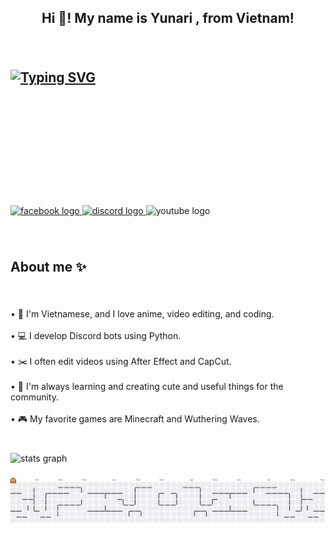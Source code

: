 <h2 align="center">Hi 👋! My name is Yunari , from  Vietnam!</h2>

###

<br clear="both">

<img align="left" height="200" src=""  />

###

<h2 align="left"><a href="https://git.io/typing-svg"><img src="https://readme-typing-svg.demolab.com?font=Fira+Code&pause=1000&color=00F5F7&width=435&lines=Welcome+to+my+GitHub!;I+from+Vietnam!" alt="Typing SVG" /></a></h2>

###

<br clear="both">

<h2 align="left"></h2>

###

<br clear="both">

<div align="left">
  <a href="https://www.facebook.com/Yunari06" target="_blank">
    <img src="https://raw.githubusercontent.com/maurodesouza/profile-readme-generator/master/src/assets/icons/social/facebook/default.svg" width="52" height="40" alt="facebook logo"  />
  </a>
  <a href="https://discord.gg/w9M6YBWdSk" target="_blank">
    <img src="https://raw.githubusercontent.com/maurodesouza/profile-readme-generator/master/src/assets/icons/social/discord/default.svg" width="52" height="40" alt="discord logo"  />
  </a>
  <img src="https://raw.githubusercontent.com/maurodesouza/profile-readme-generator/master/src/assets/icons/social/youtube/default.svg" width="52" height="40" alt="youtube logo"  />
</div>

###

<br clear="both">

<h2 align="left">About me ✨</h2>

###

<br clear="both">

<p align="left">• 🎀 I'm Vietnamese, and I love anime, video editing, and coding.<br><br>• 💻 I develop Discord bots using Python.<br><br>• ✂️ I often edit videos using After Effect and CapCut.<br><br>• 🌸 I'm always learning and creating cute and useful things for the community.<br><br>• 🎮 My favorite games are Minecraft and Wuthering Waves.</p>

###

<br clear="both">

<div align="left">
  <img src="https://github-readme-stats.vercel.app/api?username=CkhangZz&hide_title=false&hide_rank=false&show_icons=true&include_all_commits=true&count_private=true&disable_animations=false&theme=dracula&locale=en&hide_border=false&order=1" height="150" alt="stats graph"  />
</div>

###

<picture>
  <source media="(prefers-color-scheme: dark)" srcset="https://raw.githubusercontent.com/CkhangZz/CkhangZz/output/pacman-contribution-graph-dark.svg">
  <source media="(prefers-color-scheme: light)" srcset="https://raw.githubusercontent.com/CkhangZz/CkhangZz/output/pacman-contribution-graph.svg">
  <img alt="pacman contribution graph" src="https://raw.githubusercontent.com/CkhangZz/CkhangZz/output/pacman-contribution-graph.svg">
</picture>

###
